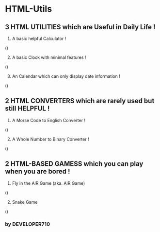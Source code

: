 # HTML-Utils

## 3 HTML UTILITIES which are Useful in Daily Life !

1)  A basic helpful Calculator !

()

2)  A basic Clock with minimal features !

()

3)  An Calendar which can only display date information !

()

## 2 HTML CONVERTERS which are rarely used but still HELPFUL !

1)  A Morse Code to English Converter !

()

2)  A Whole Number to Binary Converter !

()

## 2 HTML-BASED GAMESS which you can play when you are bored !

1)  Fly in the AIR Game (aka. AIR Game)

()

2)  Snake Game

()

###   by DEVELOPER710
